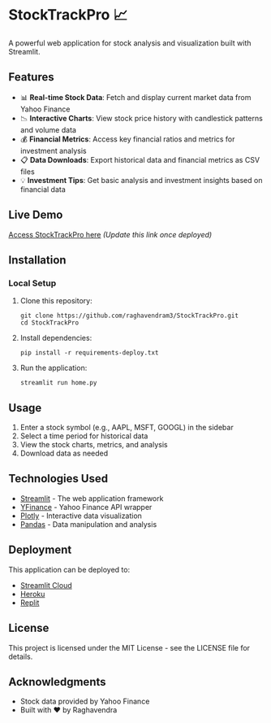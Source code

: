 # StockTrackPro 📈

A powerful web application for stock analysis and visualization built with Streamlit.

## Features

- 📊 **Real-time Stock Data**: Fetch and display current market data from Yahoo Finance
- 📉 **Interactive Charts**: View stock price history with candlestick patterns and volume data
- 💰 **Financial Metrics**: Access key financial ratios and metrics for investment analysis
- 📋 **Data Downloads**: Export historical data and financial metrics as CSV files
- 💡 **Investment Tips**: Get basic analysis and investment insights based on financial data

## Live Demo

[Access StockTrackPro here](https://gostockz.streamlit.app) *(Update this link once deployed)*

## Installation

### Local Setup

1. Clone this repository:
   ```
   git clone https://github.com/raghavendram3/StockTrackPro.git
   cd StockTrackPro
   ```

2. Install dependencies:
   ```
   pip install -r requirements-deploy.txt
   ```

3. Run the application:
   ```
   streamlit run home.py
   ```

## Usage

1. Enter a stock symbol (e.g., AAPL, MSFT, GOOGL) in the sidebar
2. Select a time period for historical data
3. View the stock charts, metrics, and analysis
4. Download data as needed

## Technologies Used

- [Streamlit](https://streamlit.io/) - The web application framework
- [YFinance](https://pypi.org/project/yfinance/) - Yahoo Finance API wrapper
- [Plotly](https://plotly.com/) - Interactive data visualization
- [Pandas](https://pandas.pydata.org/) - Data manipulation and analysis

## Deployment

This application can be deployed to:

- [Streamlit Cloud](https://streamlit.io/cloud)
- [Heroku](https://heroku.com)
- [Replit](https://replit.com)

## License

This project is licensed under the MIT License - see the LICENSE file for details.

## Acknowledgments

- Stock data provided by Yahoo Finance
- Built with ❤️ by Raghavendra
